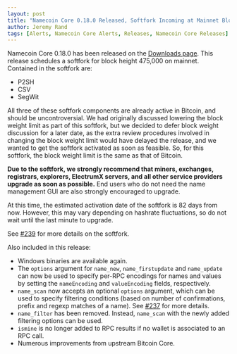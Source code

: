 ```yaml
---
layout: post
title: "Namecoin Core 0.18.0 Released, Softfork Incoming at Mainnet Block Height 475,000"
author: Jeremy Rand
tags: [Alerts, Namecoin Core Alerts, Releases, Namecoin Core Releases]
---
```


Namecoin Core 0.18.0 has been released on the [Downloads page]({{site.baseurl}}download/#namecoin-core-client-stable-release).  This release schedules a softfork for block height 475,000 on mainnet.  Contained in the softfork are:

* P2SH
* CSV
* SegWit

All three of these softfork components are already active in Bitcoin, and should be uncontroversial.  We had originally discussed lowering the block weight limit as part of this softfork, but we decided to defer block weight discussion for a later date, as the extra review procedures involved in changing the block weight limit would have delayed the release, and we wanted to get the softfork activated as soon as feasible.  So, for this softfork, the block weight limit is the same as that of Bitcoin.

**Due to the softfork, we strongly recommend that miners, exchanges, registrars, explorers, ElectrumX servers, and all other service providers upgrade as soon as possible.**  End users who do not need the name management GUI are also strongly encouraged to upgrade.

At this time, the estimated activation date of the softfork is 82 days from now.  However, this may vary depending on hashrate fluctuations, so do not wait until the last minute to upgrade.

See [#239](https://github.com/namecoin/namecoin-core/issues/239) for more details on the softfork.

Also included in this release:

* Windows binaries are available again.
* The `options` argument for `name_new`, `name_firstupdate` and `name_update` can now be used to specify per-RPC encodings for names and values by setting the `nameEncoding` and `valueEncoding` fields, respectively.
* `name_scan` now accepts an optional `options` argument, which can be used to specify filtering conditions (based on number of confirmations, prefix and regexp matches of a name).  See [#237](https://github.com/namecoin/namecoin-core/issues/237) for more details.
* `name_filter` has been removed.  Instead, `name_scan` with the newly added filtering options can be used.
* `ismine` is no longer added to RPC results if no wallet is associated to an RPC call.
* Numerous improvements from upstream Bitcoin Core.
